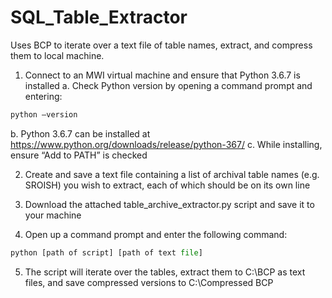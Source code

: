 # SQL_Table_Extractor
Uses BCP to iterate over a text file of table names, extract, and compress them to local machine.

1. Connect to an MWI virtual machine and ensure that Python 3.6.7 is installed
  a. Check Python version by opening a command prompt and entering:

  ```python
  python –version
  ```

  b. Python 3.6.7 can be installed at https://www.python.org/downloads/release/python-367/
  c. While installing, ensure “Add to PATH” is checked

2. Create and save a text file containing a list of archival table names (e.g. SROISH) you wish to extract, each of which should be on its own line

3. Download the attached table_archive_extractor.py script and save it to your machine

4. Open up a command prompt and enter the following command:

  ```python
  python [path of script] [path of text file]
  ```

5. The script will iterate over the tables, extract them to C:\BCP as text files, and save compressed versions to C:\Compressed BCP
